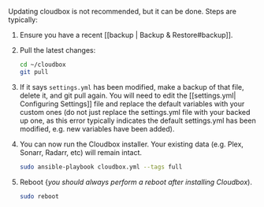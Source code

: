 Updating cloudbox is not recommended, but it can be done. Steps are typically:

1. Ensure you have a recent [[backup | Backup & Restore#backup]]. 


2. Pull the latest changes:

   ```bash
   cd ~/cloudbox
   git pull
   ```

3. If it says `settings.yml` has been modified, make a backup of that file, delete it, and git pull again. You will need to edit the [[settings.yml| Configuring Settings]] file and replace the default variables with your custom ones (do not just replace the settings.yml file with your backed up one, as this error typically indicates the default settings.yml has been modified, e.g. new variables have been added).

4. You can now run the Cloudbox installer. Your existing data (e.g. Plex, Sonarr, Radarr, etc) will remain intact.

   ```bash
   sudo ansible-playbook cloudbox.yml --tags full
   ```

5. Reboot {_you should always perform a reboot after installing Cloudbox_).

   ```bash
   sudo reboot
   ```


